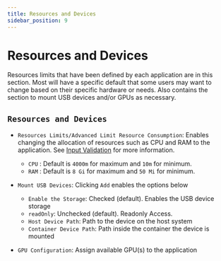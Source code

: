 ```yaml
---
title: Resources and Devices
sidebar_position: 9
---
```


# Resources and Devices

Resources limits that have been defined by each application are in this section. Most will have a specific default that some users may want to change based on their specific hardware or needs. Also contains the section to mount USB devices and/or GPUs as necessary.

## `Resources and Devices`

- `Resources Limits/Advanced Limit Resource Consumption`: Enables changing the allocation of resources such as CPU and RAM to the application. See [Input Validation](/docs/manual/SCALE/validation.md) for more information.
  - `CPU` : Default is `4000m` for maximum and `10m` for minimum.
  - `RAM` : Default is `8 Gi` for maximum and `50 Mi` for minimum.
- `Mount USB Devices`: Clicking `Add` enables the options below

  - `Enable the Storage`: Checked (default). Enables the USB device storage
  - `readOnly`: Unchecked (default). Readonly Access.
  - `Host Device Path`: Path to the device on the host system
  - `Container Device Path`: Path inside the container the device is mounted

- `GPU Configuration`: Assign available GPU(s) to the application
